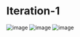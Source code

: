 # Iteration-1
![image](https://user-images.githubusercontent.com/80603292/141503671-7153687b-272a-4f40-8ec8-bf40f3e9cb4a.png)
![image](https://user-images.githubusercontent.com/80603292/141503712-b81445d2-7118-4624-b33e-ea9c07beed3c.png)
![image](https://user-images.githubusercontent.com/80603292/141503410-e0d159e4-cc87-49bf-9b98-c88d949a2741.png)
